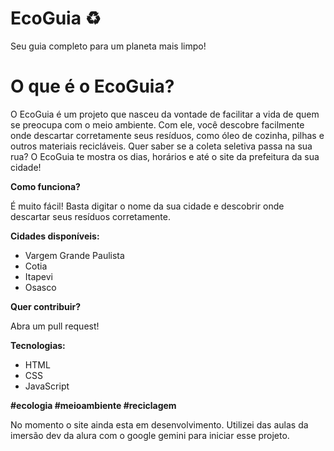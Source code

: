 # EcoGuia ♻️

Seu guia completo para um planeta mais limpo!

# O que é o EcoGuia?

O EcoGuia é um projeto que nasceu da vontade de facilitar a vida de quem se preocupa com o meio ambiente. Com ele, você descobre facilmente onde descartar corretamente seus resíduos, como óleo de cozinha, pilhas e outros materiais recicláveis. Quer saber se a coleta seletiva passa na sua rua? O EcoGuia te mostra os dias, horários e até o site da prefeitura da sua cidade!



**Como funciona?**

É muito fácil! Basta digitar o nome da sua cidade e descobrir onde descartar seus resíduos corretamente. 

**Cidades disponíveis:**

* Vargem Grande Paulista
* Cotia
* Itapevi
* Osasco

**Quer contribuir?**

Abra um pull request! 

**Tecnologias:**

* HTML
* CSS
* JavaScript

**#ecologia #meioambiente #reciclagem**

No momento o site ainda esta em desenvolvimento.
Utilizei das aulas da imersão dev da alura com o google gemini para iniciar esse projeto.
